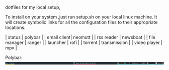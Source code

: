 dotfiles for my local setup,

To install on your system ,just run setup.sh on your local linux machine. It will create symbolic links for all the configuration files to their appropriate locations. 


| status | polybar |
| email client| neomutt |
| rss reader | newsboat |
| file manager | ranger |
| launcher | rofi  |
| torrent | transmission |
| video player | mpv |

Polybar:
![alt text](https://github.com/Zulqarnain-cc34/dotfiles/blob/main/polybar/polybar.png?raw=true) 
